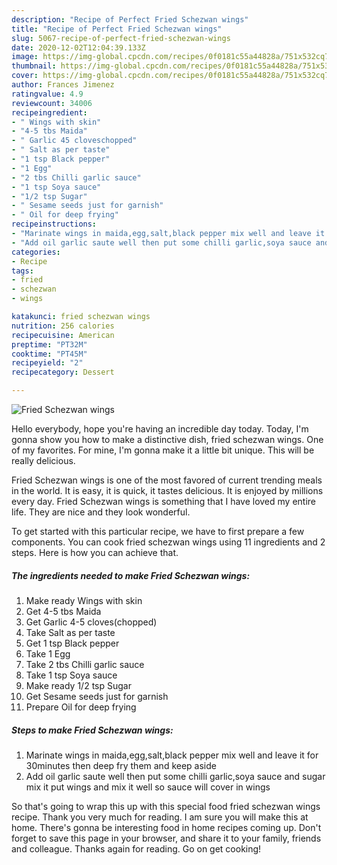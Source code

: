 ```yaml
---
description: "Recipe of Perfect Fried Schezwan wings"
title: "Recipe of Perfect Fried Schezwan wings"
slug: 5067-recipe-of-perfect-fried-schezwan-wings
date: 2020-12-02T12:04:39.133Z
image: https://img-global.cpcdn.com/recipes/0f0181c55a44828a/751x532cq70/fried-schezwan-wings-recipe-main-photo.jpg
thumbnail: https://img-global.cpcdn.com/recipes/0f0181c55a44828a/751x532cq70/fried-schezwan-wings-recipe-main-photo.jpg
cover: https://img-global.cpcdn.com/recipes/0f0181c55a44828a/751x532cq70/fried-schezwan-wings-recipe-main-photo.jpg
author: Frances Jimenez
ratingvalue: 4.9
reviewcount: 34006
recipeingredient:
- " Wings with skin"
- "4-5 tbs Maida"
- " Garlic 45 cloveschopped"
- " Salt as per taste"
- "1 tsp Black pepper"
- "1 Egg"
- "2 tbs Chilli garlic sauce"
- "1 tsp Soya sauce"
- "1/2 tsp Sugar"
- " Sesame seeds just for garnish"
- " Oil for deep frying"
recipeinstructions:
- "Marinate wings in maida,egg,salt,black pepper mix well and leave it for 30minutes then deep fry them and keep aside"
- "Add oil garlic saute well then put some chilli garlic,soya sauce and sugar mix it put wings and mix it well so sauce will cover in wings"
categories:
- Recipe
tags:
- fried
- schezwan
- wings

katakunci: fried schezwan wings 
nutrition: 256 calories
recipecuisine: American
preptime: "PT32M"
cooktime: "PT45M"
recipeyield: "2"
recipecategory: Dessert

---
```



![Fried Schezwan wings](https://img-global.cpcdn.com/recipes/0f0181c55a44828a/751x532cq70/fried-schezwan-wings-recipe-main-photo.jpg)

Hello everybody, hope you're having an incredible day today. Today, I'm gonna show you how to make a distinctive dish, fried schezwan wings. One of my favorites. For mine, I'm gonna make it a little bit unique. This will be really delicious.



Fried Schezwan wings is one of the most favored of current trending meals in the world. It is easy, it is quick, it tastes delicious. It is enjoyed by millions every day. Fried Schezwan wings is something that I have loved my entire life. They are nice and they look wonderful.


To get started with this particular recipe, we have to first prepare a few components. You can cook fried schezwan wings using 11 ingredients and 2 steps. Here is how you can achieve that.

<!--inarticleads1-->

##### The ingredients needed to make Fried Schezwan wings:

1. Make ready  Wings with skin
1. Get 4-5 tbs Maida
1. Get  Garlic 4-5 cloves(chopped)
1. Take  Salt as per taste
1. Get 1 tsp Black pepper
1. Take 1 Egg
1. Take 2 tbs Chilli garlic sauce
1. Take 1 tsp Soya sauce
1. Make ready 1/2 tsp Sugar
1. Get  Sesame seeds just for garnish
1. Prepare  Oil for deep frying




<!--inarticleads2-->

##### Steps to make Fried Schezwan wings:

1. Marinate wings in maida,egg,salt,black pepper mix well and leave it for 30minutes then deep fry them and keep aside
1. Add oil garlic saute well then put some chilli garlic,soya sauce and sugar mix it put wings and mix it well so sauce will cover in wings




So that's going to wrap this up with this special food fried schezwan wings recipe. Thank you very much for reading. I am sure you will make this at home. There's gonna be interesting food in home recipes coming up. Don't forget to save this page in your browser, and share it to your family, friends and colleague. Thanks again for reading. Go on get cooking!
